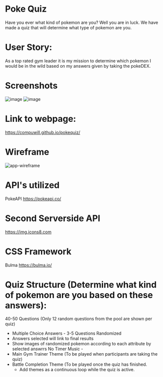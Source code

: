 # Poke Quiz
Have you ever what kind of pokemon are you? Well you are in luck. We have made a quiz that will determine what type of pokemon are you.

# User Story:
As a top rated gym leader it is my mission to determine which pokemon I would be in the wild based on my answers given by taking the pokeDEX.

# Screenshots
![image](https://user-images.githubusercontent.com/22924230/153981354-d1e66993-bd61-4c55-ae49-cc56e355ee62.png)
![image](https://user-images.githubusercontent.com/22924230/153981388-82f0bb19-33d7-4b17-befe-11318808540d.png)


# Link to webpage:
https://compuwill.github.io/pokequiz/


# Wireframe
![app-wireframe](https://user-images.githubusercontent.com/95259338/151906141-f37cf430-12cf-4d6d-a372-22cdb3493bc1.PNG)

# API's utilized
PokeAPI
https://pokeapi.co/

# Second Serverside API
https://img.icons8.com

# CSS Framework
Bulma https://bulma.io/

# Quiz Structure (Determine what kind of pokemon are you based on these answers):
40-50 Questions (Only 12 random questions from the pool are shown per quiz)
  - Multiple Choice Answers - 3-5 Questions
Randomized
  - Answers selected will link to final results
  - Show images of randomized pokemon according to each attribute by selected answrrs
No Timer
Music - 
  - Main Gym Trainer Theme (To be played when participants are taking the quiz)
  - Battle Completion Theme (To be played once the quiz has finished. 
     - Add themes as a continuous loop while the quiz is active.
